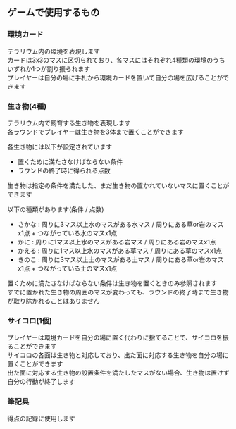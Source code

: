 ゲームで使用するもの
--------------------
### 環境カード
テラリウム内の環境を表現します  
カードは3x3のマスに区切られており、各マスにはそれぞれ4種類の環境のうちいずれか1つが割り振られます  
プレイヤーは自分の場に手札から環境カードを置いて自分の場を広げることができます

### 生き物(4種)
テラリウム内で飼育する生き物を表現します  
各ラウンドでプレイヤーは生き物を3体まで置くことができます

各生き物には以下が設定されています
- 置くために満たさなけばならない条件
- ラウンドの終了時に得られる点数

生き物は指定の条件を満たした、まだ生き物の置かれていないマスに置くことができます

以下の種類があります(条件 / 点数)
- さかな : 周りに3マス以上水のマスがある水マス / 周りにある草or岩のマスx1点 + つながっている水のマスx1点
- かに   : 周りに1マス以上水のマスがある岩マス / 周りにある岩のマスx1点
- かえる : 周りに1マス以上水のマスがある草マス / 周りにある草のマスx1点
- きのこ : 周りに3マス以上土のマスがある土マス / 周りにある草or岩のマスx1点 + つながっている土のマスx1点

置くために満たさなけばならない条件は生き物を置くときのみ参照されます  
すでに置かれた生き物の周囲のマスが変わっても、ラウンドの終了時まで生き物が取り除かれることはありません

### サイコロ(1個)
プレイヤーは環境カードを自分の場に置く代わりに捨てることで、サイコロを振ることができます  
サイコロの各面は生き物と対応しており、出た面に対応する生き物を自分の場に置くことができます  
出た面に対応する生き物の設置条件を満たしたマスがない場合、生き物は置けず自分の行動が終了します

### 筆記具
得点の記録に使用します

